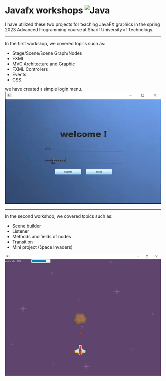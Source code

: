 # Javafx workshops ![Java](https://img.shields.io/badge/java-%23ED8B00.svg?style=for-the-badge&logo=openjdk&logoColor=white)

I have utilized these two projects for teaching JavaFX graphics in the spring 2023 Advanced Programming course at Sharif University of Technology.

---

In the first workshop, we covered topics such as:
- Stage/Scene/Scene Graph/Nodes
- FXML
- MVC Architecture and Graphic
- FXML Controllers
- Events
- CSS

we have created a simple login menu.
![login menu](https://github.com/AmirhosseinKoochakian2003/graphic_workshops_ap2023/blob/master/pic/Screenshot%202023-08-02%20180902.png?raw=true)

---

In the second workshop, we covered topics such as:

- Scene builder
- Listener
- Methods and fields of nodes
- Transition
- Mini project (Space invaders)

![game](https://github.com/AmirhosseinKoochakian2003/graphic_workshops_ap2023/blob/master/pic/Screenshot%202023-08-02%20180747.png?raw=true)
